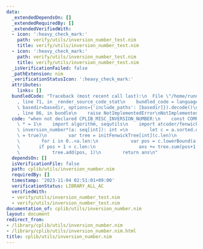 ```yaml
---
data:
  _extendedDependsOn: []
  _extendedRequiredBy: []
  _extendedVerifiedWith:
  - icon: ':heavy_check_mark:'
    path: verify/utils/inversion_number_test.nim
    title: verify/utils/inversion_number_test.nim
  - icon: ':heavy_check_mark:'
    path: verify/utils/inversion_number_test.nim
    title: verify/utils/inversion_number_test.nim
  _isVerificationFailed: false
  _pathExtension: nim
  _verificationStatusIcon: ':heavy_check_mark:'
  attributes:
    links: []
  bundledCode: "Traceback (most recent call last):\n  File \"/home/runner/.local/lib/python3.10/site-packages/onlinejudge_verify/documentation/build.py\"\
    , line 71, in _render_source_code_stat\n    bundled_code = language.bundle(stat.path,\
    \ basedir=basedir, options={'include_paths': [basedir]}).decode()\n  File \"/home/runner/.local/lib/python3.10/site-packages/onlinejudge_verify/languages/nim.py\"\
    , line 86, in bundle\n    raise NotImplementedError\nNotImplementedError\n"
  code: "when not declared CPLIB_MISC_INVERSION_NUMBER:\n    const COMPETITIVE_MISC_INVERSION_NUMBER\
    \ * = 1\n    import algorithm, sequtils\n    import atcoder/fenwicktree\n    proc\
    \ inversion_number*(a: seq[int]): int =\n        let c = a.sorted.deduplicate(isSorted\
    \ = true)\n        var tree = initFenwickTree[int](c.len)\n        var ans = 0\n\
    \        for i in 0..<a.len:\n            var pos = c.lowerBound(a[i])\n     \
    \       if pos + 1 < c.len:\n                ans += tree.sum(pos+1..<c.len)\n\
    \            tree.add(pos, 1)\n        return ans\n"
  dependsOn: []
  isVerificationFile: false
  path: cplib/utils/inversion_number.nim
  requiredBy: []
  timestamp: '2023-11-04 02:51:01+09:00'
  verificationStatus: LIBRARY_ALL_AC
  verifiedWith:
  - verify/utils/inversion_number_test.nim
  - verify/utils/inversion_number_test.nim
documentation_of: cplib/utils/inversion_number.nim
layout: document
redirect_from:
- /library/cplib/utils/inversion_number.nim
- /library/cplib/utils/inversion_number.nim.html
title: cplib/utils/inversion_number.nim
---
```


